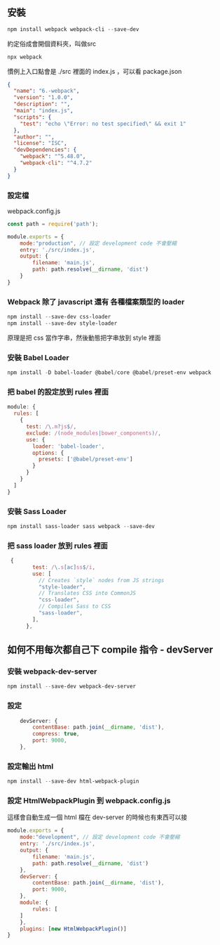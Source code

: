 ## 安裝
``` powershell
npm install webpack webpack-cli --save-dev
```

約定俗成會開個資料夾，叫做src

``` powershell
npx webpack
```

慣例上入口點會是 ./src 裡面的 index.js ，可以看 package.json
``` json
{
  "name": "6.-webpack",
  "version": "1.0.0",
  "description": "",
  "main": "index.js",
  "scripts": {
    "test": "echo \"Error: no test specified\" && exit 1"
  },
  "author": "",
  "license": "ISC",
  "devDependencies": {
    "webpack": "^5.48.0",
    "webpack-cli": "^4.7.2"
  }
}
```
### 設定檔
webpack.config.js

```javascript
const path = require('path');

module.exports = {
    mode:"production", // 設定 development code 不會壓縮
    entry: './src/index.js',
    output: {
        filename: 'main.js',
        path: path.resolve(__dirname, 'dist')
    }
}

```

### Webpack 除了 javascript 還有 各種檔案類型的 loader

``` powershell
npm install --save-dev css-loader
npm install --save-dev style-loader
```

原理是把 css 當作字串，然後動態把字串放到 style 裡面


### 安裝 Babel Loader
``` powershell 
npm install -D babel-loader @babel/core @babel/preset-env webpack
```

### 把 babel 的設定放到 rules 裡面
```  javascript
module: {
  rules: [
    {
      test: /\.m?js$/,
      exclude: /(node_modules|bower_components)/,
      use: {
        loader: 'babel-loader',
        options: {
          presets: ['@babel/preset-env']
        }
      }
    }
  ]
}
```

### 安裝 Sass Loader

``` powershell
npm install sass-loader sass webpack --save-dev
```

### 把 sass loader 放到 rules 裡面
``` javascript
 {
        test: /\.s[ac]ss$/i,
        use: [
          // Creates `style` nodes from JS strings
          "style-loader",
          // Translates CSS into CommonJS
          "css-loader",
          // Compiles Sass to CSS
          "sass-loader",
        ],
      },
```


## 如何不用每次都自己下 compile 指令 - devServer

### 安裝 webpack-dev-server
``` powershell
npm install --save-dev webpack-dev-server
```
### 設定
``` javascript 
    devServer: {
        contentBase: path.join(__dirname, 'dist'),
        compress: true,
        port: 9000,
    },
```

### 設定輸出 html

``` powershell
npm install --save-dev html-webpack-plugin
```
### 設定 HtmlWebpackPlugin 到 webpack.config.js 
這樣會自動生成一個 html 檔在 dev-server 的時候也有東西可以接
``` javascript
module.exports = {
    mode:"development", // 設定 development code 不會壓縮
    entry: './src/index.js',
    output: {
        filename: 'main.js',
        path: path.resolve(__dirname, 'dist')
    },
    devServer: {
        contentBase: path.join(__dirname, 'dist'),
        port: 9000,
    },
    module: {
        rules: [
    ]
    },
    plugins: [new HtmlWebpackPlugin()]
}
```